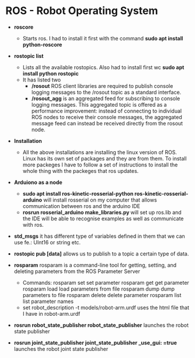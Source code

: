 # ROS - Robot Operating System


* __roscore__

    * Starts ros. I had to install it first with the command __sudo apt install python-roscore__

* __rostopic list__

    * Lists all the available rostopics. Also had to install first wc __sudo apt install python rostopic__
    * It has listed two
        * __/rosout__ ROS client libraries are required to publish console logging messages to the /rosout topic as a standard interface. 
        * __/rosout_agg__ is an aggregated feed for subscribing to console logging messages. This aggregated topic is offered as a performance improvement: instead of connecting to individual ROS nodes to receive their console messages, the aggregated message feed can instead be received directly from the rosout node. 

* __Installation__

    * All the above installations are installing the linux version of ROS. Linux has its own set of packages and they are from them. To install more packeges I have to follow a set of instructions to install the whole thing with the packeges that ros updates.

* __Arduiono as a node__

    * __sudo apt install ros-kinetic-rosserial-python ros-kinetic-rosserial-arduino__ will install rosserial on my computer that allows communication between ros and the arduino IDE
    * __rosrun rosserial_arduino make_libraries.py <sketchbook location>__ will set up ros.lib and the IDE will be able to recognise examples as well as communicate with ros.

* __std_msgs__ it has different type of variables defined in them that we can use fe.: UInt16 or string etc.

* __rostopic pub <topic name> <topic type> [data]__ allows us to publish to a topic a certain type of data.

* __rosparam__ rosparam is a command-line tool for getting, setting, and deleting parameters from the ROS Parameter Server

    * Commands:
	rosparam set	set parameter
	rosparam get	get parameter
	rosparam load	load parameters from file
	rosparam dump	dump parameters to file
	rosparam delete	delete parameter
	rosparam list	list parameter names
    * set robot_description -t models/robot-arm.urdf
        uses the html file that I have in robot-arm.urdf
* __rosrun robot_state_publisher robot_state_publisher__ launches the robot state publisher
* **rosrun joint_state_publisher joint_state_publisher _use_gui:
=true** launches the robot joint state publisher
